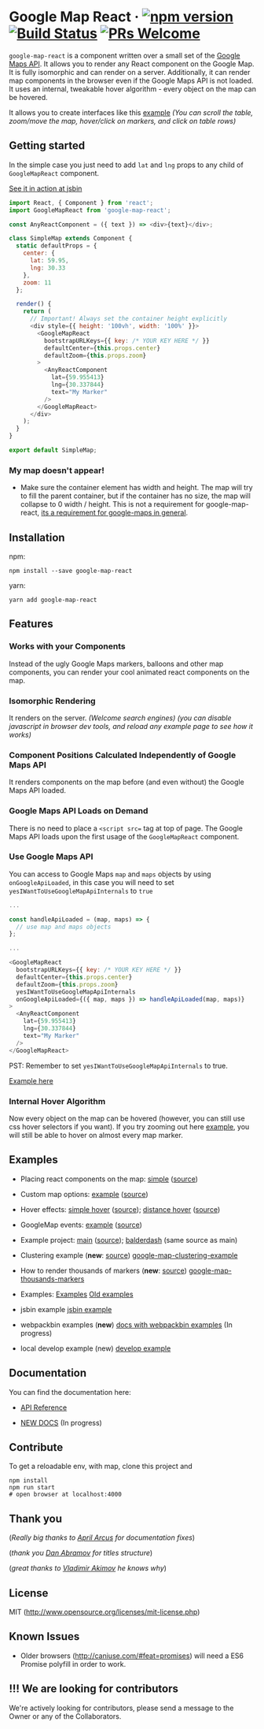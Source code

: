 # Google Map React &middot; [![npm version](https://badge.fury.io/js/google-map-react.svg)](http://badge.fury.io/js/google-map-react) [![Build Status](https://travis-ci.org/google-map-react/google-map-react.svg?branch=master)](https://travis-ci.org/google-map-react/google-map-react) [![PRs Welcome](https://img.shields.io/badge/PRs-welcome-brightgreen.svg)](github.com/google-map-react/google-map-react/CONTRIBUTING.md)

`google-map-react` is a component written over a small set of the [Google Maps API](https://developers.google.com/maps/). It allows you to render any React component on the Google Map. It is fully isomorphic and can render on a server. Additionally, it can render map components in the browser even if the Google Maps API is not loaded. It uses an internal, tweakable hover algorithm - every object on the map can be hovered.

It allows you to create interfaces like this [example](http://google-map-react.github.io/google-map-react/map/main) *(You can scroll the table, zoom/move the map, hover/click on markers, and click on table rows)*

## Getting started

In the simple case you just need to add `lat` and `lng` props to any child of `GoogleMapReact` component.

[See it in action at jsbin](https://jsbin.com/ruwogapuke/1/edit?js,output)

```javascript
import React, { Component } from 'react';
import GoogleMapReact from 'google-map-react';

const AnyReactComponent = ({ text }) => <div>{text}</div>;

class SimpleMap extends Component {
  static defaultProps = {
    center: {
      lat: 59.95,
      lng: 30.33
    },
    zoom: 11
  };

  render() {
    return (
      // Important! Always set the container height explicitly
      <div style={{ height: '100vh', width: '100%' }}>
        <GoogleMapReact
          bootstrapURLKeys={{ key: /* YOUR KEY HERE */ }}
          defaultCenter={this.props.center}
          defaultZoom={this.props.zoom}
        >
          <AnyReactComponent
            lat={59.955413}
            lng={30.337844}
            text="My Marker"
          />
        </GoogleMapReact>
      </div>
    );
  }
}

export default SimpleMap;
```

### My map doesn't appear!

- Make sure the container element has width and height. The map will try to fill the parent container, but if the container has no size, the map will collapse to 0 width / height. This is not a requirement for google-map-react, [its a requirement for google-maps in general](https://developers.google.com/maps/documentation/javascript/tutorial).


## Installation

npm:
```
npm install --save google-map-react
```

yarn:
```
yarn add google-map-react
```

## Features

### Works with your Components

Instead of the ugly Google Maps markers, balloons and other map components, you can render your cool animated react components on the map.

### Isomorphic Rendering

It renders on the server. *(Welcome search engines)* *(you can disable javascript in browser dev tools, and reload any example page to see how it works)*

### Component Positions Calculated Independently of Google Maps API

It renders components on the map before (and even without) the Google Maps API loaded.

### Google Maps API Loads on Demand

There is no need to place a `<script src=` tag at top of page. The Google Maps API loads upon the first usage of the `GoogleMapReact` component.

### Use Google Maps API 

You can access to Google Maps `map` and `maps` objects by using `onGoogleApiLoaded`, in this case you will need to set `yesIWantToUseGoogleMapApiInternals` to `true`

```javascript
...

const handleApiLoaded = (map, maps) => {
  // use map and maps objects
};

...

<GoogleMapReact
  bootstrapURLKeys={{ key: /* YOUR KEY HERE */ }}
  defaultCenter={this.props.center}
  defaultZoom={this.props.zoom}
  yesIWantToUseGoogleMapApiInternals
  onGoogleApiLoaded={({ map, maps }) => handleApiLoaded(map, maps)}
>
  <AnyReactComponent
    lat={59.955413}
    lng={30.337844}
    text="My Marker"
  />
</GoogleMapReact>
```

PST: Remember to set `yesIWantToUseGoogleMapApiInternals` to true.

[Example here](https://github.com/google-map-react/google-map-react-examples/blob/master/src/examples/Main.js#L69)

### Internal Hover Algorithm

Now every object on the map can be hovered (however, you can still use css hover selectors if you want). If you try zooming out here [example](http://google-map-react.github.io/google-map-react/map/main), you will still be able to hover on almost every map marker.

## Examples

* Placing react components on the map:
[simple](http://google-map-react.github.io/google-map-react/map/simple/) ([source](https://github.com/google-map-react/old-examples/blob/master/web/flux/components/examples/x_simple/simple_map_page.jsx))

* Custom map options:
[example](http://google-map-react.github.io/google-map-react/map/options/) ([source](https://github.com/google-map-react/old-examples/blob/master/web/flux/components/examples/x_options/options_map_page.jsx))

* Hover effects:
[simple hover](http://google-map-react.github.io/google-map-react/map/simple_hover/) ([source](https://github.com/google-map-react/old-examples/blob/master/web/flux/components/examples/x_simple_hover/simple_hover_map_page.jsx));
[distance hover](http://google-map-react.github.io/google-map-react/map/distance_hover/) ([source](https://github.com/google-map-react/old-examples/blob/master/web/flux/components/examples/x_distance_hover/distance_hover_map_page.jsx))

* GoogleMap events:
[example](http://google-map-react.github.io/google-map-react/map/events/) ([source](https://github.com/google-map-react/old-examples/blob/master/web/flux/components/examples/x_events/events_map_page.jsx))

* Example project:
[main](http://google-map-react.github.io/google-map-react/map/main/) ([source](https://github.com/google-map-react/old-examples/blob/master/web/flux/components/examples/x_main/main_map_block.jsx)); [balderdash](http://google-map-react.github.io/google-map-react/map/balderdash/) (same source as main)

* Clustering example (**new**: [source](https://github.com/istarkov/google-map-clustering-example))
[google-map-clustering-example](http://istarkov.github.io/google-map-clustering-example/)

* How to render thousands of markers (**new**: [source](https://github.com/istarkov/google-map-thousands-markers))
[google-map-thousands-markers](https://istarkov.github.io/google-map-thousands-markers/)

* Examples:
[Examples](https://github.com/google-map-react/google-map-react-examples)
[Old examples](https://github.com/google-map-react/old-examples)

* jsbin example
[jsbin example](https://jsbin.com/ruwogapuke/1/edit?js,output)

* webpackbin examples (**new**)
[docs with webpackbin examples](./DOC.md) (In progress)

* local develop example (new)
[develop example](./develop)

## Documentation

You can find the documentation here:

- [API Reference](./API.md)

- [NEW DOCS](./DOC.md) (In progress)

## Contribute

To get a reloadable env, with map, clone this project and

```shell
npm install
npm run start
# open browser at localhost:4000
```

## Thank you

(*Really big thanks to [April Arcus](https://github.com/AprilArcus) for documentation fixes*)

(*thank you [Dan Abramov](http://gaearon.github.io/react-dnd/) for titles structure*)

(*great thanks to [Vladimir Akimov](https://github.com/b2whats) he knows why*)

## License

MIT (http://www.opensource.org/licenses/mit-license.php)

## Known Issues

* Older browsers (http://caniuse.com/#feat=promises) will need a ES6 Promise polyfill in order to work.

## !!! We are looking for contributors
We're actively looking for contributors, please send a message to the Owner or any of the Collaborators.
